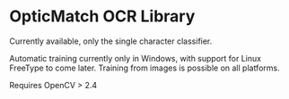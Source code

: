 # OpticMatch OCR Library

Currently available, only the single character classifier.

Automatic training currently only in Windows, with support for Linux FreeType to come later.
Training from images is possible on all platforms.

Requires OpenCV > 2.4
